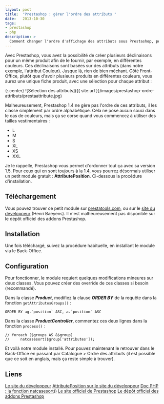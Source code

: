 ```yaml
---
layout: post
title:  "Prestashop : gérer l'ordre des attributs "
date:   2013-10-30
tags:
- prestashop
- php
description: >
  Comment changer l'ordre d'affichage des attributs sous Prestashop, pour ne pas utiliser un classement alphabétique ?
---
```


Avec Prestashop, vous avez la possibilité de créer plusieurs déclinaisons pour un même produit afin de le fournir, par exemple, en différentes couleurs. Ces déclinaisons sont basées sur des attributs (dans notre exemple, l'attribut Couleur).
Jusque là, rien de bien méchant. Côté Front-Office, plutôt que d'avoir plusieurs produits en différentes couleurs, vous aurez une unique fiche produit, avec une sélection pour chaque attribut :

{:.center}
![Sélection des attributs]({{ site.url }}/images/prestashop-ordre-attributs/prestaattribute.jpg)

Malheureusement, Prestashop 1.4 ne gère pas l'ordre de ces attributs, il les classe simplement par ordre alphabétique. Cela ne pose aucun souci dans le cas de couleurs, mais ça se corse quand vous commencez à utiliser des tailles vestimentaires :

* L
* M
* S
* XL
* XS
* XXL

Je le rappelle, Prestashop vous permet d'ordonner tout ça avec sa version 1.5. Pour ceux qui en sont toujours à la 1.4, vous pourrez désormais utiliser un petit module gratuit : **AttributePosition**. Ci-dessous la procédure d'installation.

## Téléchargement

Vous pouvez trouver ce petit module sur [prestatools.com](http://www.prestatools.com/module-addons-prestashop/ordre-des-attributs-attributeposition), ou sur le [site du développeur](http://www.henribaeyens.com/10ver/filez/prestashop_module_attributeposition) (Henri Baeyens). Il n'est malheureusement pas disponible sur le dépôt officiel des addons Prestashop.

## Installation

Une fois téléchargé, suivez la procédure habituelle, en installant le module via le Back-Office.

## Configuration

Pour fonctionner, le module requiert quelques modifications mineures sur deux classes. Vous pouvez créer des override de ces classes si besoin (recommandé).

Dans la classe ***Product***, modifiez la clause ***ORDER BY*** de la requête dans la fonction `getAttributesGroups()` :

	ORDER BY ag.`position` ASC, a.`position` ASC

Dans la classe ***ProductController***, commentez ces deux lignes dans la fonction `process()` :

	// foreach ($groups AS &$group)
	//     natcasesort($group['attributes']);

Et voilà notre module installé. Pour pouvez maintenant le retrouver dans le Back-Office en passant par Catalogue > Ordre des attributs (il est possible que ce soit en anglais, mais ça reste simple à trouver).

## Liens
[Le site du développeur](http://www.henribaeyens.com/)
[AttributePosition sur le site du développeur](http://www.henribaeyens.com/10ver/filez/prestashop_module_attributeposition)
[Doc PHP : la fonction natcasesort()](http://php.net/manual/fr/function.natcasesort.php)
[Le site officiel de Prestashop](http://www.prestashop.com/fr)
[Le dépôt officiel des addons Prestashop](https://addons.prestashop.com/fr/)